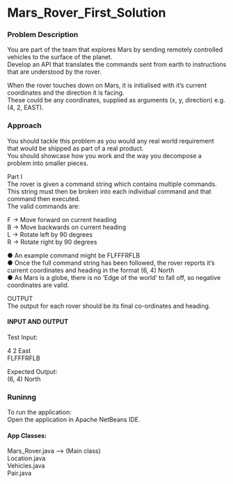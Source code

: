 # Mars_Rover_First_Solution

### Problem Description

You are part of the team that explores Mars by sending remotely controlled vehicles to the surface of the planet.<br />
Develop an API that translates the commands sent from earth to instructions that are understood by the rover. <br />

When the rover touches down on Mars, it is initialised with it’s current coordinates and the direction it is facing. <br />
These could be any coordinates, supplied as arguments (x, y, direction) e.g. (4, 2, EAST). <br />

### Approach

You should tackle this problem as you would any real world requirement that would be shipped as part of a real product. <br />
You should showcase how you work and the way you decompose a problem into smaller pieces.<br />

Part I<br />
The rover is given a command string which contains multiple commands.<br />
This string must then be broken into each individual command and that command then executed. <br />
The valid commands are: <br />

F -> Move forward on current heading <br />
B -> Move backwards on current heading <br />
L -> Rotate left by 90 degrees <br />
R -> Rotate right by 90 degrees <br />

● An example command might be FLFFFRFLB<br />
● Once the full command string has been followed, the rover reports it’s current coordinates and heading in the format (6, 4) North <br />
● As Mars is a globe, there is no ‘Edge of the world’ to fall off, so negative coordinates are valid. <br />

OUTPUT<br />
The output for each rover should be its final co-ordinates and heading. <br />

#### INPUT AND OUTPUT

Test Input: <br />

4 2 East <br />
FLFFFRFLB <br />

Expected Output:<br />
(6, 4) North <br />

### Runinng
To run the application: <br />
Open the application in Apache NetBeans IDE.<br />

#### App Classes:   
Mars_Rover.java  --> (Main class) <br />
Location.java    <br />
Vehicles.java   <br />
Pair.java       <br />
